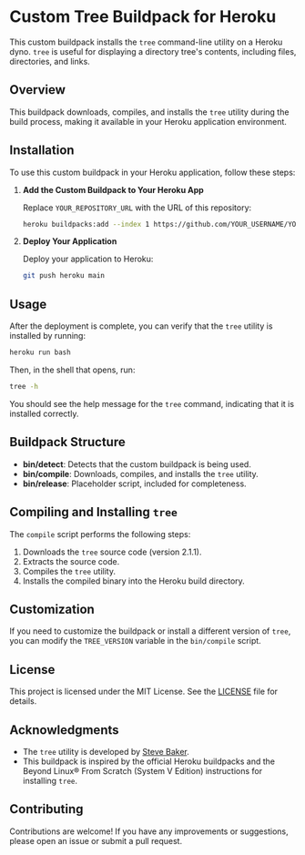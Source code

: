 # Custom Tree Buildpack for Heroku

This custom buildpack installs the `tree` command-line utility on a Heroku dyno. `tree` is useful for displaying a directory tree's contents, including files, directories, and links.

## Overview

This buildpack downloads, compiles, and installs the `tree` utility during the build process, making it available in your Heroku application environment.

## Installation

To use this custom buildpack in your Heroku application, follow these steps:

1. **Add the Custom Buildpack to Your Heroku App**

   Replace `YOUR_REPOSITORY_URL` with the URL of this repository:

   ```bash
   heroku buildpacks:add --index 1 https://github.com/YOUR_USERNAME/YOUR_REPOSITORY
   ```

2. **Deploy Your Application**

   Deploy your application to Heroku:

   ```bash
   git push heroku main
   ```

## Usage

After the deployment is complete, you can verify that the `tree` utility is installed by running:

```bash
heroku run bash
```

Then, in the shell that opens, run:

```bash
tree -h
```

You should see the help message for the `tree` command, indicating that it is installed correctly.

## Buildpack Structure

- **bin/detect**: Detects that the custom buildpack is being used.
- **bin/compile**: Downloads, compiles, and installs the `tree` utility.
- **bin/release**: Placeholder script, included for completeness.

## Compiling and Installing `tree`

The `compile` script performs the following steps:

1. Downloads the `tree` source code (version 2.1.1).
2. Extracts the source code.
3. Compiles the `tree` utility.
4. Installs the compiled binary into the Heroku build directory.

## Customization

If you need to customize the buildpack or install a different version of `tree`, you can modify the `TREE_VERSION` variable in the `bin/compile` script.

## License

This project is licensed under the MIT License. See the [LICENSE](LICENSE) file for details.

## Acknowledgments

- The `tree` utility is developed by [Steve Baker](http://mama.indstate.edu/users/ice/tree/).
- This buildpack is inspired by the official Heroku buildpacks and the Beyond Linux® From Scratch (System V Edition) instructions for installing `tree`.

## Contributing

Contributions are welcome! If you have any improvements or suggestions, please open an issue or submit a pull request.
